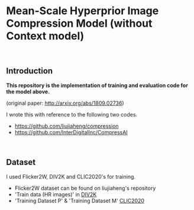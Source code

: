 # Mean-Scale Hyperprior Image Compression Model (without Context model) 
<br>

## Introduction

**This repository is the implementation of training and evaluation code for the model above.**

(original paper: http://arxiv.org/abs/1809.02736)
<br>

I wrote this with reference to the following two codes. 
- https://github.com/liujiaheng/compression 
- https://github.com/InterDigitalInc/CompressAI
<br>

## Dataset
I used Flicker2W, DIV2K and CLIC2020's for training.
- Flicker2W dataset can be found on liujiaheng's repository
- 'Train data (HR images)' in [DIV2K](https://data.vision.ee.ethz.ch/cvl/DIV2K/)
- 'Training Dataset P' & 'Training Dataset M' [CLIC2020](http://challenge.compression.cc/tasks/)
